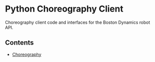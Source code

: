 <!--
Copyright (c) 2021 Boston Dynamics, Inc.  All rights reserved.

Downloading, reproducing, distributing or otherwise using the SDK Software
is subject to the terms and conditions of the Boston Dynamics Software
Development Kit License (20191101-BDSDK-SL).
-->

# Python Choreography Client

Choreography client code and interfaces for the Boston Dynamics robot API.

## Contents

* [Choreography](choreography)